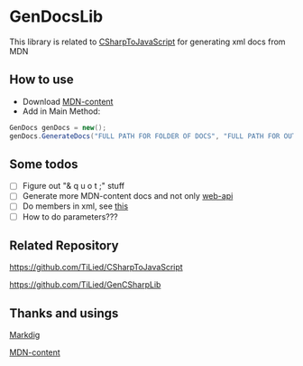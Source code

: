 # GenDocsLib
This library is related to [CSharpToJavaScript](https://github.com/TiLied/CSharpToJavaScript) for generating xml docs from MDN
## How to use
- Download [MDN-content](https://github.com/mdn/content)
- Add in Main Method:
```csharp
GenDocs genDocs = new();
genDocs.GenerateDocs("FULL PATH FOR FOLDER OF DOCS", "FULL PATH FOR OUTPUT XML FILE");
```

## Some todos
- [ ] Figure out "& q u o t ;" stuff
- [ ] Generate more MDN-content docs and not only [web-api](https://github.com/mdn/content/tree/main/files/en-us/web/api)
- [ ] Do members in xml, see [this](https://learn.microsoft.com/en-us/dotnet/csharp/language-reference/xmldoc/examples)
- [ ] How to do parameters???

## Related Repository 
https://github.com/TiLied/CSharpToJavaScript

https://github.com/TiLied/GenCSharpLib

## Thanks and usings
[Markdig](https://github.com/xoofx/markdig)

[MDN-content](https://github.com/mdn/content)
